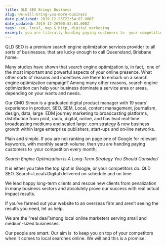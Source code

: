 ```yaml
---
title: QLD SEO Brings Business
slug: we-will-bring-you-more-business
date_published: 2019-12-25T22:54:07.000Z
date_updated: 2019-12-26T00:52:03.000Z
tags: seo, local, map & http, digital marketing
excerpt: you are literally handing paying customers to  your competition every month. Plain and simple. 
---
```


QLD SEO is a premium search engine optimization services provider to all sorts of businesses. that are lucky enough to call Queensland, Brisbane home.

Many studies have shown that search engine optimization is, in fact,  one of the most important and powerful aspects of your online presence. What other sorts of reasons and incentives are there to embark on a search engine optimization campaign? Among many other reasons, search engine optimization can help your business dominate a service area or areas, depending on your wants and needs.

 Our CMO Simon is a graduated digital product manager with 19 years’ experience in product, SEO, SEM, Local, content management, journalism, design, data, large  EDM journey marketing to broadcasting platforms, distribution from print, radio, digital, online, and has lead real‐time broadcasting mediums and scaled large .com strategy & new business growth within large enterprise publishers, start-ups and on‐line networks.

Plain and simple. If you are not ranking on page one of Google for relevant keywords, with monthly search volume. then you are handing paying customers to  your competition every month;

*Search Engine Optimization Is A Long-Term Strategy You Should Consider/*

It is either you take the top spot in Google, or your competitors do. QLD SEO. Search+Local+Digital delivered on schedule and on time. 

We lead happy long-term clients and rescue new clients from penalization in many business sectors and absolutely prove our success with real actual impact results.

If you’ve farmed out your website to an overseas firm and aren’t seeing the results you need, let us help. 

We are the “real deal”among local online marketers serving small and medium-sized businesses. 

Our people are smart. Our aim is  to keep you on top of your competitors when it comes to local searches online. We will and this is a promise.
